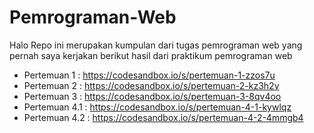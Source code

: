 # Pemrograman-Web
Halo Repo ini merupakan kumpulan dari tugas pemrograman web yang pernah saya kerjakan
berikut hasil dari praktikum pemrograman web
- Pertemuan 1 : https://codesandbox.io/s/pertemuan-1-zzos7u
- Pertemuan 2 : https://codesandbox.io/s/pertemuan-2-kz3h2v
- Pertemuan 3 : https://codesandbox.io/s/pertemuan-3-8qv4oo
- Pertemuan 4.1 : https://codesandbox.io/s/pertemuan-4-1-kywlqz
- Pertemuan 4.2 : https://codesandbox.io/s/pertemuan-4-2-4mmgb4
